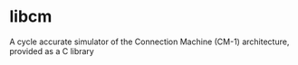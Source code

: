 # libcm
A cycle accurate simulator of the Connection Machine (CM-1) architecture, provided as a C library
